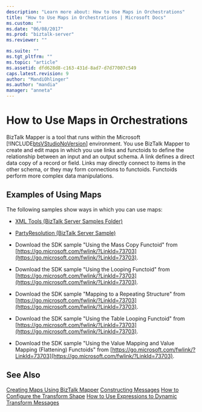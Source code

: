 ```yaml
---
description: "Learn more about: How to Use Maps in Orchestrations"
title: "How to Use Maps in Orchestrations | Microsoft Docs"
ms.custom: ""
ms.date: "06/08/2017"
ms.prod: "biztalk-server"
ms.reviewer: ""

ms.suite: ""
ms.tgt_pltfrm: ""
ms.topic: "article"
ms.assetid: dfd628d8-c163-431d-8ad7-d7d77007c549
caps.latest.revision: 9
author: "MandiOhlinger"
ms.author: "mandia"
manager: "anneta"
---
```

# How to Use Maps in Orchestrations
BizTalk Mapper is a tool that runs within the Microsoft [!INCLUDE[btsVStudioNoVersion](../includes/btsvstudionoversion-md.md)] environment. You use BizTalk Mapper to create and edit maps in which you use links and functoids to define the relationship between an input and an output schema. A link defines a direct data copy of a record or field. Links may directly connect to items in the other schema, or they may form connections to functoids. Functoids perform more complex data manipulations.

## Examples of Using Maps
 The following samples show ways in which you can use maps:

-   [XML Tools (BizTalk Server Samples Folder)](../core/xml-tools-biztalk-server-samples-folder.md)

-   [PartyResolution (BizTalk Server Sample)](../core/partyresolution-biztalk-server-sample.md)

-   Download the SDK sample "Using the Mass Copy Functoid" from [https://go.microsoft.com/fwlink/?LinkId=73703](https://go.microsoft.com/fwlink/?LinkId=73703).

-   Download the SDK sample "Using the Looping Functoid" from [https://go.microsoft.com/fwlink/?LinkId=73703](https://go.microsoft.com/fwlink/?LinkId=73703).

-   Download the SDK sample "Mapping to a Repeating Structure" from [https://go.microsoft.com/fwlink/?LinkId=73703](https://go.microsoft.com/fwlink/?LinkId=73703).

-   Download the SDK sample "Using the Table Looping Functoid" from [https://go.microsoft.com/fwlink/?LinkId=73703](https://go.microsoft.com/fwlink/?LinkId=73703).

-   Download the SDK sample "Using the Value Mapping and Value Mapping (Flattening) Functoids" from [https://go.microsoft.com/fwlink/?LinkId=73703](https://go.microsoft.com/fwlink/?LinkId=73703).

## See Also
 [Creating Maps Using BizTalk Mapper](../core/creating-maps-using-biztalk-mapper.md)
 [Constructing Messages](../core/constructing-messages.md)
 [How to Configure the Transform Shape](../core/how-to-configure-the-transform-shape.md)
 [How to Use Expressions to Dynamic Transform Messages](../core/how-to-use-expressions-to-dynamic-transform-messages.md)
